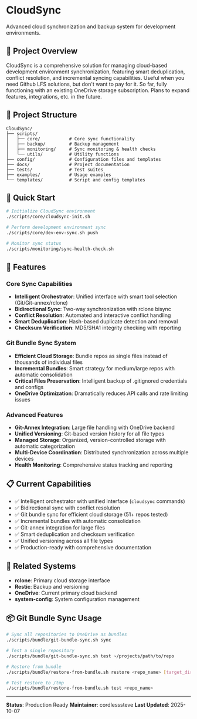 # CloudSync

Advanced cloud synchronization and backup system for development environments.

## 🎯 Project Overview

CloudSync is a comprehensive solution for managing cloud-based development environment synchronization, featuring smart deduplication, conflict resolution, and incremental syncing capabilities. Useful when you need Github LFS solutions, but don't want to pay for it. So far, fully functioning with an existing OneDrive storage subscription. Plans to expand features, integrations, etc. in the future.

## 📁 Project Structure

```
CloudSync/
├── scripts/
│   ├── core/           # Core sync functionality
│   ├── backup/         # Backup management
│   ├── monitoring/     # Sync monitoring & health checks
│   └── utils/          # Utility functions
├── config/             # Configuration files and templates
├── docs/               # Project documentation
├── tests/              # Test suites
├── examples/           # Usage examples
└── templates/          # Script and config templates
```

## 🚀 Quick Start

```bash
# Initialize CloudSync environment
./scripts/core/cloudsync-init.sh

# Perform development environment sync
./scripts/core/dev-env-sync.sh push

# Monitor sync status
./scripts/monitoring/sync-health-check.sh
```

## 🔧 Features

### Core Sync Capabilities
- **Intelligent Orchestrator**: Unified interface with smart tool selection (Git/Git-annex/rclone)
- **Bidirectional Sync**: Two-way synchronization with rclone bisync
- **Conflict Resolution**: Automated and interactive conflict handling
- **Smart Deduplication**: Hash-based duplicate detection and removal
- **Checksum Verification**: MD5/SHA1 integrity checking with reporting

### Git Bundle Sync System
- **Efficient Cloud Storage**: Bundle repos as single files instead of thousands of individual files
- **Incremental Bundles**: Smart strategy for medium/large repos with automatic consolidation
- **Critical Files Preservation**: Intelligent backup of .gitignored credentials and configs
- **OneDrive Optimization**: Dramatically reduces API calls and rate limiting issues

### Advanced Features
- **Git-Annex Integration**: Large file handling with OneDrive backend
- **Unified Versioning**: Git-based version history for all file types
- **Managed Storage**: Organized, version-controlled storage with automatic categorization
- **Multi-Device Coordination**: Distributed synchronization across multiple devices
- **Health Monitoring**: Comprehensive status tracking and reporting

## 📋 Current Capabilities

- ✅ Intelligent orchestrator with unified interface (`cloudsync` commands)
- ✅ Bidirectional sync with conflict resolution
- ✅ Git bundle sync for efficient cloud storage (51+ repos tested)
- ✅ Incremental bundles with automatic consolidation
- ✅ Git-annex integration for large files
- ✅ Smart deduplication and checksum verification
- ✅ Unified versioning across all file types
- ✅ Production-ready with comprehensive documentation

## 🔗 Related Systems

- **rclone**: Primary cloud storage interface
- **Restic**: Backup and versioning
- **OneDrive**: Current primary cloud backend
- **system-config**: System configuration management

## 📦 Git Bundle Sync Usage

```bash
# Sync all repositories to OneDrive as bundles
./scripts/bundle/git-bundle-sync.sh sync

# Test a single repository
./scripts/bundle/git-bundle-sync.sh test ~/projects/path/to/repo

# Restore from bundle
./scripts/bundle/restore-from-bundle.sh restore <repo_name> [target_dir]

# Test restore to /tmp
./scripts/bundle/restore-from-bundle.sh test <repo_name>
```

---

**Status**: Production Ready
**Maintainer**: cordlesssteve
**Last Updated**: 2025-10-07
